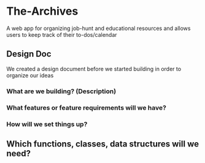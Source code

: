 # The-Archives
A web app for organizing job-hunt and educational resources and allows users to keep track of their to-dos/calendar

## Design Doc
We created a design document before we started building in order to organize our ideas

### What are we building? (Description)

### What features or feature requirements will we have?

### How will we set things up?

## Which functions, classes, data structures will we need?